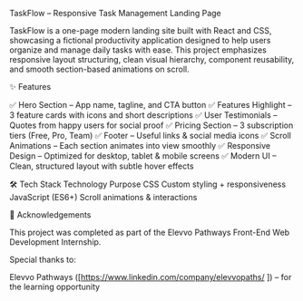 TaskFlow – Responsive Task Management Landing Page

TaskFlow is a one-page modern landing site built with React and CSS, showcasing a fictional productivity application designed to help users organize and manage daily tasks with ease. This project emphasizes responsive layout structuring, clean visual hierarchy, component reusability, and smooth section-based animations on scroll.

✨ Features

✅ Hero Section – App name, tagline, and CTA button
✅ Features Highlight – 3 feature cards with icons and short descriptions
✅ User Testimonials – Quotes from happy users for social proof
✅ Pricing Section – 3 subscription tiers (Free, Pro, Team)
✅ Footer – Useful links & social media icons
✅ Scroll Animations – Each section animates into view smoothly
✅ Responsive Design – Optimized for desktop, tablet & mobile screens
✅ Modern UI – Clean, structured layout with subtle hover effects

🛠️ Tech Stack
Technology	Purpose
CSS	Custom styling + responsiveness
JavaScript (ES6+)	Scroll animations & interactions


🙌 Acknowledgements

This project was completed as part of the Elevvo Pathways Front-End Web Development Internship.

Special thanks to:

Elevvo Pathways ([https://www.linkedin.com/company/elevvopaths/
]) – for the learning opportunity
